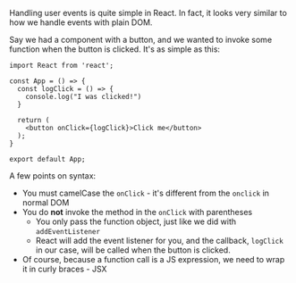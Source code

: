 
Handling user events is quite simple in React. In fact, it looks very similar to how we handle events with plain DOM.

  

Say we had a component with a button, and we wanted to invoke some function when the button is clicked. It's as simple as this:

  
```
import React from 'react';

const App = () => {
  const logClick = () => {
    console.log("I was clicked!")
  }

  return (
    <button onClick={logClick}>Click me</button>
  );
}

export default App;

```
  

A few points on syntax:

-   You must camelCase the `onClick` - it's different from the `onclick` in normal DOM
-   You do **not** invoke the method in the `onClick` with parentheses
    -   You only pass the function object, just like we did with `addEventListener`
    -   React will add the event listener for you, and the callback, `logClick` in our case, will be called when the button is clicked. 
-   Of course, because a function call is a JS expression, we need to wrap it in curly braces - JSX
